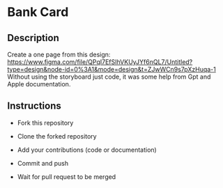 
# Bank Card 




## Description 

Create a one page from this design: https://www.figma.com/file/QPqI7EfSIhVKUyJYf6nQL7/Untitled?type=design&node-id=0%3A1&mode=design&t=ZJwWCn9s7pXzHuqa-1
Without using the storyboard just code, it was some help from Gpt and Apple documentation. 


## Instructions

 - Fork this repository 





 - Clone the forked repository
 - Add your contributions (code or documentation)
 - Commit and push 
 - Wait for pull request to be merged
 
